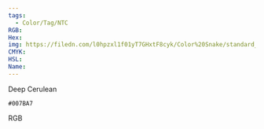 ```yaml
---
tags:
  - Color/Tag/NTC
RGB:
Hex:
img: https://filedn.com/l0hpzxl1f01yT7GHxtF8cyk/Color%20Snake/standard_csv_to_svg/007BA7.svg
CMYK:
HSL:
Name:
---
```

Deep Cerulean
```palette
#007BA7
```
RGB
